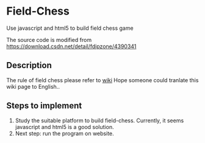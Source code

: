 # Field-Chess 
Use javascript and html5 to build field chess game

The source code is modified from https://download.csdn.net/detail/fdipzone/4390341
## Description
The rule of field chess please refer to [wiki](https://zh.wikipedia.org/wiki/%E7%94%B0%E6%A3%8B_(%E6%9A%97%E6%A3%8B%E8%AE%8A%E9%AB%94))
Hope someone could tranlate this wiki page to English..
## Steps to implement
1. Study the suitable platform to build field-chess. Currently, it seems javascript and html5 is a good solution.
2. Next step: run the program on website.
